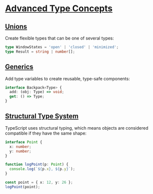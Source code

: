 # [Advanced Type Concepts](https://www.typescriptlang.org/docs/handbook/2/types-from-types.html)

## [Unions](https://www.typescriptlang.org/docs/handbook/2/everyday-types.html#union-types)

Create flexible types that can be one of several types:

```typescript
type WindowStates = 'open' | 'closed' | 'minimized';
type Result = string | number[];
```

## [Generics](https://www.typescriptlang.org/docs/handbook/2/generics.html)

Add type variables to create reusable, type-safe components:

```typescript
interface Backpack<Type> {
  add: (obj: Type) => void;
  get: () => Type;
}
```

## [Structural Type System](https://medium.com/redox-techblog/structural-typing-in-typescript-4b89f21d6004)

TypeScript uses structural typing, which means objects are considered compatible if they have the same shape:

```typescript
interface Point {
  x: number;
  y: number;
}

function logPoint(p: Point) {
  console.log(`${p.x}, ${p.y}`);
}

const point = { x: 12, y: 26 };
logPoint(point);
```
